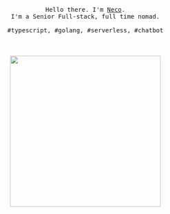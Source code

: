 <p align="center">
  <br>
  <br>
  <br>
  <samp>Hello there. I'm <a href="https://necmttn.com">Neco</a>.<br> I'm a Senior Full-stack, full time nomad.<br><br>#typescript, #golang, #serverless,  #chatbot </samp>
  <br>
  <br>
  <br>
  <br>
  <img src="https://media.giphy.com/media/ZYPVCv6jTt4g1oDg3v/giphy.gif" width="350" />
</p>

